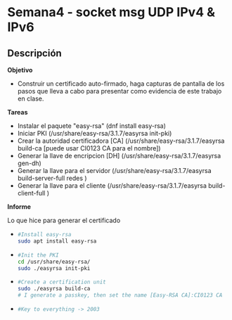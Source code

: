 # Semana4 - socket msg UDP IPv4 & IPv6

## Descripción
**Objetivo**

- Construir un certificado auto-firmado, haga capturas de pantalla de los pasos que lleva a cabo para presentar como evidencia de este trabajo en clase.

**Tareas**

- Instalar el paquete "easy-rsa" (dnf install easy-rsa)
- Iniciar PKI (/usr/share/easy-rsa/3.1.7/easyrsa init-pki)
- Crear la autoridad certificadora [CA] (/usr/share/easy-rsa/3.1.7/easyrsa build-ca [puede usar CI0123 CA para el nombre])
- Generar la llave de encripcion [DH] (/usr/share/easy-rsa/3.1.7/easyrsa gen-dh)
- Generar la llave para el servidor (/usr/share/easy-rsa/3.1.7/easyrsa build-server-full redes )
- Generar la llave para el cliente (/usr/share/easy-rsa/3.1.7/easyrsa build-client-full )

**Informe**

Lo que hice para generar el certificado

-   ```bash
    #Install easy-rsa
    sudo apt install easy-rsa
    ```

-   ```bash
    #Init the PKI
    cd /usr/share/easy-rsa/
    sudo ./easyrsa init-pki
    ```

-   ```bash
    #Create a certification unit
    sudo ./easyrsa build-ca
    # I generate a passkey, then set the name [Easy-RSA CA]:CI0123 CA
    ```

-   ```bash
    #Key to everything -> 2003
    ```